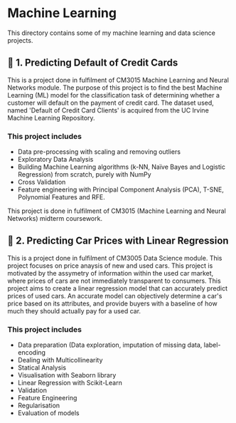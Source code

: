 # Machine Learning
This directory contains some of my machine learning and data science projects.

## 💸 1. Predicting Default of Credit Cards 
This is a project done in fulfilment of CM3015 Machine Learning and Neural Networks module. The purpose of this project is to find the best Machine Learning (ML) model for the classification task of determining whether a customer will default on the payment of credit card. The dataset used, named 'Default of Credit Card Clients' is acquired from the UC Irvine Machine Learning Repository.

### This project includes
- Data pre-processing with scaling and removing outliers
- Exploratory Data Analysis
- Building Machine Learning algorithms (k-NN, Naïve Bayes and Logistic Regression) from scratch, purely with NumPy
- Cross Validation
- Feature engineering with Principal Component Analysis (PCA), T-SNE, Polynomial Features and RFE.

This project is done in fulfilment of CM3015 (Machine Learning and Neural Networks) midterm coursework.

## 🚗 2. Predicting Car Prices with Linear Regression 
This is a project done in fulfilment of CM3005 Data Science module. This project focuses on price anaysis of new and used cars. This project is motivated by the assymetry of information within the used car market, where prices of cars are not immediately transparent to consumers. This project aims to create a linear regression model that can accurately predict prices of used cars. An accurate model can objectively determine a car's price based on its attributes, and provide buyers with a baseline of how much they should actually pay for a used car.

### This project includes
- Data preparation (Data exploration, imputation of missing data, label-encoding
- Dealing with Multicollinearity
- Statical Analysis
- Visualisation with Seaborn library
- Linear Regression with Scikit-Learn
- Validation
- Feature Engineering
- Regularisation
- Evaluation of models
